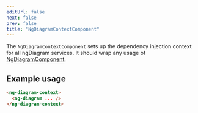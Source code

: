 ```yaml
---
editUrl: false
next: false
prev: false
title: "NgDiagramContextComponent"
---
```


The `NgDiagramContextComponent` sets up the dependency injection context for all ngDiagram services.
It should wrap any usage of [NgDiagramComponent](/docs/api/components/ngdiagramcomponent/).

## Example usage
```html
<ng-diagram-context>
  <ng-diagram ... />
</ng-diagram-context>
```
